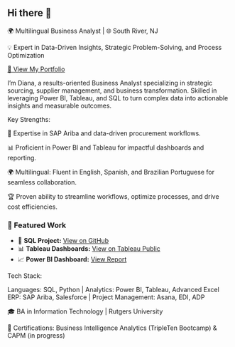 ## Hi there 👋

🌍 Multilingual Business Analyst | 🌐 South River, NJ

💡 Expert in Data-Driven Insights, Strategic Problem-Solving, and Process Optimization

[🔗 View My Portfolio](https://leidiana233122.github.io) 

I’m Diana, a results-oriented Business Analyst specializing in strategic sourcing, supplier management, and business transformation. Skilled in leveraging Power BI, Tableau, and SQL to turn complex data into actionable insights and measurable outcomes.

Key Strengths:

🎯 Expertise in SAP Ariba and data-driven procurement workflows.

📊 Proficient in Power BI and Tableau for impactful dashboards and reporting.

🌍 Multilingual: Fluent in English, Spanish, and Brazilian Portuguese for seamless collaboration.

🏆 Proven ability to streamline workflows, optimize processes, and drive cost efficiencies.

### **🔗 Featured Work**
- 📂 **SQL Project:** [View on GitHub](https://github.com/leidiana233122/YOUR_SQL_PROJECT_REPO)
- 📊 **Tableau Dashboards:** [View on Tableau Public](https://public.tableau.com/app/profile/YOUR_USERNAME)
- 📈 **Power BI Dashboard:** [View Report](https://app.powerbi.com/YOUR_REPORT_LINK)

Tech Stack:

Languages: SQL, Python | Analytics: Power BI, Tableau, Advanced Excel
ERP: SAP Ariba, Salesforce | Project Management: Asana, EDI, ADP

🎓 BA in Information Technology | Rutgers University

📜 Certifications: Business Intelligence Analytics (TripleTen Bootcamp) & CAPM (in progress)
